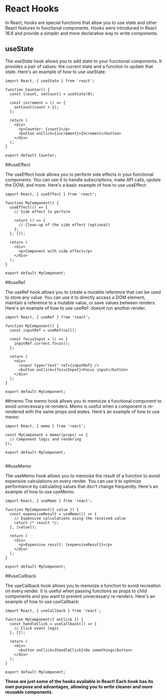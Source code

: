 # React Hooks

In React, hooks are special functions that allow you to use state and other React features in functional components. Hooks were introduced in React 16.8 and provide a simpler and more declarative way to write components.

## useState

The useState hook allows you to add state to your functional components. It provides a pair of values: the current state and a function to update that state. Here's an example of how to use useState:

```
import React, { useState } from 'react';

function Counter() {
  const [count, setCount] = useState(0);

  const increment = () => {
    setCount(count + 1);
  };

  return (
    <div>
      <p>Counter: {count}</p>
      <button onClick={increment}>Increment</button>
    </div>
  );
}

export default Counter;
```
##useEffect

The useEffect hook allows you to perform side effects in your functional components. You can use it to handle subscriptions, make API calls, update the DOM, and more. Here's a basic example of how to use useEffect:

```
import React, { useEffect } from 'react';

function MyComponent() {
  useEffect(() => {
    // Side effect to perform

    return () => {
      // Clean-up of the side effect (optional)
    };
  }, []);

  return (
    <div>
      <p>Component with side effect</p>
    </div>
  );
}

export default MyComponent;

```
##useRef

The useRef hook allows you to create a mutable reference that can be used to store any value. You can use it to directly access a DOM element, maintain a reference to a mutable value, or save values between renders. Here's an example of how to use useRef:
doesnt run another render.
```
import React, { useRef } from 'react';

function MyComponent() {
  const inputRef = useRef(null);

  const focusInput = () => {
    inputRef.current.focus();
  };

  return (
    <div>
      <input type="text" ref={inputRef} />
      <button onClick={focusInput}>Focus input</button>
    </div>
  );
}

export default MyComponent;

```

##memo
The memo hook allows you to memoize a functional component to avoid unnecessary re-renders. Memo is useful when a component is re-rendered with the same props and states. Here's an example of how to use memo:

```
import React, { memo } from 'react';

const MyComponent = memo((props) => {
  // Component logic and rendering
});

export default MyComponent;


```

##useMemo

The useMemo hook allows you to memoize the result of a function to avoid expensive calculations on every render. You can use it to optimize performance by calculating values that don't change frequently. Here's an example of how to use useMemo:

```
import React, { useMemo } from 'react';

function MyComponent({ value }) {
  const expensiveResult = useMemo(() => {
    // Expensive calculations using the received value
    return /* result */;
  }, [value]);

  return (
    <div>
      <p>Expensive result: {expensiveResult}</p>
    </div>
  );
}

export default MyComponent;

```
##useCallback

The useCallback hook allows you to memoize a function to avoid recreation on every render. It is useful when passing functions as props to child components and you want to prevent unnecessary re-renders. Here's an example of how to use useCallback:

```
import React, { useCallback } from 'react';

function MyComponent({ onClick }) {
  const handleClick = useCallback(() => {
    // Click event logic
  }, []);

  return (
    <div>
      <button onClick={handleClick}>Do something</button>
    </div>
  );
}

export default MyComponent;

```

**These are just some of the hooks available in React! Each hook has its own purpose and advantages, allowing you to write cleaner and more reusable components.**
